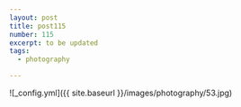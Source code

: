```yaml
---
layout: post
title: post115
number: 115
excerpt: to be updated
tags:
  - photography

---
```


![_config.yml]({{ site.baseurl }}/images/photography/53.jpg)